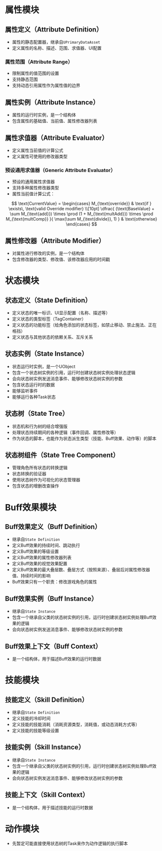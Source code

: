 # 属性模块

## 属性定义（Attribute Definition）

+ 属性的静态配置器，继承自`UPrimaryDataAsset`
+ 定义属性的名称、描述、范围、求值器、UI配置

### 属性范围（Attribute Range）

+ 限制属性的值范围的设置
+ 支持静态范围
+ 支持动态引用属性作为属性值的边界

## 属性实例（Attribute Instance）

+ 属性的运行时实例，是一个结构体
+ 包含属性的基础值、当前值、属性修改器列表

## 属性求值器（Attribute Evaluator）

+ 定义属性当前值的计算公式
+ 定义属性可使用的修改器类型

### 预设通用求值器（Generic Attribute Evaluator）

+ 预设的通用属性求值器
+ 支持多种属性修改器类型
+ 属性当前值计算公式：

$$
\text{CurrentValue} = 
\begin{cases}
    M_{\text{override}} & \text{if } \exists\, \text{valid Override modifier} \\[10pt]
    \dfrac{
        (\text{BaseValue} + \sum M_{\text{add}}) 
        \times \prod (1 + M_{\text{multAdd}}) 
        \times \prod M_{\text{multComp}}
    }{
        \max(\sum M_{\text{divide}}, 1)
    } & \text{otherwise}
\end{cases}
$$

## 属性修改器（Attribute Modifier）

+ 对属性进行修改的实例，是一个结构体
+ 包含修改器的类型、修改值、该修改器应用的时间戳



# 状态模块

## 状态定义（State Definition）

+ 定义状态的唯一标识、UI显示配置（名称、描述等）
+ 定义状态的类型标签（TagContainer）
+ 定义状态的功能标签（给角色添加的状态标签，如禁止移动、禁止施法、正在格挡）
+ 定义状态与其他状态的依赖关系、互斥关系

## 状态实例（State Instance）

+ 状态运行时实例，是一个UObject
+ 包含一个状态树实例的引用，运行时创建状态树实例处理状态逻辑
+ 会向状态树实例发送消息事件、能够修改状态树实例的参数
+ 包含状态运行时的数据
+ 能够监听事件
+ 能够运行各种Task状态

## 状态树（State Tree）

+ 状态机和行为树的结合增强版
+ 处理状态持续期间的各种逻辑（事件回调、属性修改等）
+ 作为状态的脚本，也能作为状态派生类型（技能、Buff效果、动作等）的脚本

## 状态树组件（State Tree Component）

+ 管理角色所有状态的转换逻辑
+ 状态转换的验证器
+ 使用状态树作为可视化的状态管理器
+ 包含状态的增删改查操作



# Buff效果模块

## Buff效果定义（Buff Definition）

+ 继承自`State Definition`
+ 定义Buff效果的持续时间、跳动执行
+ 定义Buff效果的等级设置
+ 定义Buff效果的属性修改器列表
+ 定义Buff效果的视觉效果配置
+ 定义Buff效果的最大叠层数、叠层方式（按照来源）、叠层后对属性修改器值、持续时间的影响
+ Buff效果只有一个职责：修改游戏角色的属性

## Buff效果实例（Buff Instance）

+ 继承自`State Instance`
+ 包含一个继承自父类的状态树实例的引用，运行时创建状态树实例处理Buff效果的逻辑
+ 会向状态树实例发送消息事件、能够修改状态树实例的参数

## Buff效果上下文（Buff Context）

+ 是一个结构体，用于描述Buff效果的运行时数据



# 技能模块

## 技能定义（Skill Definition）

+ 继承自`State Definition`
+ 定义技能的冷却时间
+ 定义技能的技能消耗（消耗资源类型，消耗值，或动态消耗方式等）
+ 定义技能的技能等级设置

## 技能实例（Skill Instance）

+ 继承自`State Instance`
+ 包含一个继承自父类的状态树实例的引用，运行时创建状态树实例处理Buff效果的逻辑
+ 会向状态树实例发送消息事件、能够修改状态树实例的参数

## 技能上下文（Skill Context）

+ 是一个结构体，用于描述技能的运行时数据



# 动作模块

+ 先暂定可能直接使用状态树的Task来作为动作逻辑的执行脚本
